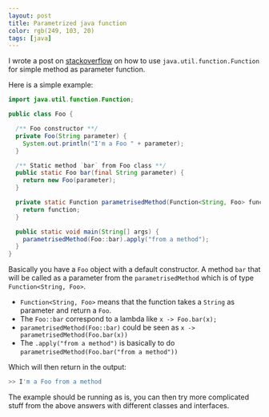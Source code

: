 ```yaml
---
layout: post
title: Parametrized java function
color: rgb(249, 103, 20)
tags: [java]
---
```



I wrote a post on [stackoverflow](https://stackoverflow.com/questions/2186931/java-pass-method-as-parameter/53219950#53219950) 
on how to use `java.util.function.Function` for simple method as parameter function. 

Here is a simple example:

```java
import java.util.function.Function;

public class Foo {

  /** Foo constructor **/
  private Foo(String parameter) {
    System.out.println("I'm a Foo " + parameter);
  }

  /** Static method `bar` from Foo class **/
  public static Foo bar(final String parameter) {
    return new Foo(parameter);
  }

  private static Function parametrisedMethod(Function<String, Foo> function) {
    return function;
  }

  public static void main(String[] args) {
    parametrisedMethod(Foo::bar).apply("from a method");
  }
}
```

Basically you have a `Foo` object with a default constructor. 
A method `bar` that will be called as a parameter from the `parametrisedMethod` which is of type `Function<String, Foo>`.

- `Function<String, Foo>` means that the function takes a `String` as parameter and return a `Foo`.
- The `Foo::bar` correspond to a lambda like `x -> Foo.bar(x);`
- `parametrisedMethod(Foo::bar)` could be seen as `x -> parametrisedMethod(Foo.bar(x))`
- The `.apply("from a method")` is basically to do `parametrisedMethod(Foo.bar("from a method"))`

Which will then return in the output:

```bash
>> I'm a Foo from a method
```

The example should be running as is, 
you can then try more complicated stuff from the above answers with different classes and interfaces.
